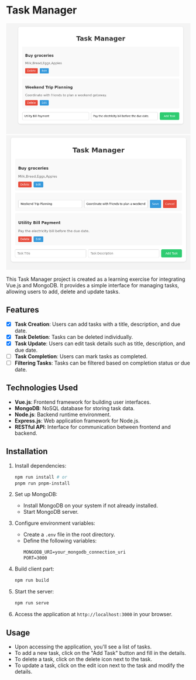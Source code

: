 # Task Manager

![](./screen1.png)
![](./screen2.png)

This Task Manager project is created as a learning exercise for integrating Vue.js and MongoDB. It provides a simple interface for managing tasks, allowing users to add, delete and update tasks.

## Features

- [X] **Task Creation**: Users can add tasks with a title, description, and due date.
- [X] **Task Deletion**: Tasks can be deleted individually.
- [X] **Task Update**: Users can edit task details such as title, description, and due date.
- [ ] **Task Completion**: Users can mark tasks as completed.
- [ ] **Filtering Tasks**: Tasks can be filtered based on completion status or due date.

## Technologies Used

- **Vue.js**: Frontend framework for building user interfaces.
- **MongoDB**: NoSQL database for storing task data.
- **Node.js**: Backend runtime environment.
- **Express.js**: Web application framework for Node.js.
- **RESTful API**: Interface for communication between frontend and backend.

## Installation

1. Install dependencies:

   ```bash
   npm run install # or
   pnpm run pnpm-install
   ```

2. Set up MongoDB:
   - Install MongoDB on your system if not already installed.
   - Start MongoDB server.

3. Configure environment variables:
   - Create a `.env` file in the root directory.
   - Define the following variables:
     ```
     MONGODB_URI=your_mongodb_connection_uri
     PORT=3000
     ```
4. Build client part:
    
    ```bash
    npm run build
    ```

5. Start the server:

   ```bash
   npm run serve
   ```

5. Access the application at `http://localhost:3000` in your browser.

## Usage

- Upon accessing the application, you'll see a list of tasks.
- To add a new task, click on the "Add Task" button and fill in the details.
- To delete a task, click on the delete icon next to the task.
- To update a task, click on the edit icon next to the task and modify the details.

